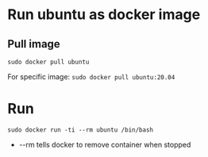 # Run ubuntu as docker image

## Pull image
`sudo docker pull ubuntu`

For specific image: 
`sudo docker pull ubuntu:20.04`

# Run
`sudo docker run -ti --rm ubuntu /bin/bash`

- --rm tells docker to remove container when stopped
